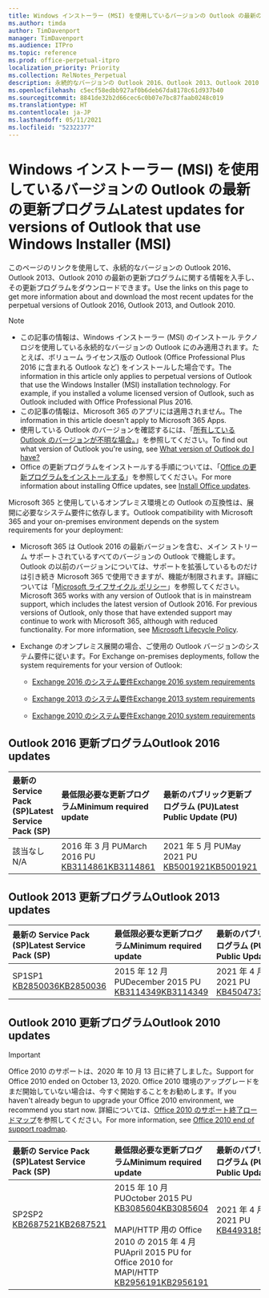 ```yaml
---
title: Windows インストーラー (MSI) を使用しているバージョンの Outlook の最新の更新プログラム
ms.author: timda
author: TimDavenport
manager: TimDavenport
ms.audience: ITPro
ms.topic: reference
ms.prod: office-perpetual-itpro
localization_priority: Priority
ms.collection: RelNotes_Perpetual
description: 永続的なバージョンの Outlook 2016、Outlook 2013、Outlook 2010 の最新の更新プログラムに関する情報へのリンクを IT 技術者に提供します
ms.openlocfilehash: c5ecf58edbb927af0b6deb67da8178c61d937b40
ms.sourcegitcommit: 8841de32b2d66cec6c0b07e7bc87faab0248c019
ms.translationtype: HT
ms.contentlocale: ja-JP
ms.lasthandoff: 05/11/2021
ms.locfileid: "52322377"
---
```

# <a name="latest-updates-for-versions-of-outlook-that-use-windows-installer-msi"></a><span data-ttu-id="a5ea5-103">Windows インストーラー (MSI) を使用しているバージョンの Outlook の最新の更新プログラム</span><span class="sxs-lookup"><span data-stu-id="a5ea5-103">Latest updates for versions of Outlook that use Windows Installer (MSI)</span></span>

<span data-ttu-id="a5ea5-104">このページのリンクを使用して、永続的なバージョンの Outlook 2016、Outlook 2013、Outlook 2010 の最新の更新プログラムに関する情報を入手し、その更新プログラムをダウンロードできます。</span><span class="sxs-lookup"><span data-stu-id="a5ea5-104">Use the links on this page to get more information about and download the most recent updates for the perpetual versions of Outlook 2016, Outlook 2013, and Outlook 2010.</span></span>
  
> [!NOTE]
> - <span data-ttu-id="a5ea5-p101">この記事の情報は、Windows インストーラー (MSI) のインストール テクノロジを使用している永続的なバージョンの Outlook にのみ適用されます。たとえば、ボリューム ライセンス版の Outlook (Office Professional Plus 2016 に含まれる Outlook など) をインストールした場合です。</span><span class="sxs-lookup"><span data-stu-id="a5ea5-p101">The information in this article only applies to perpetual versions of Outlook that use the Windows Installer (MSI) installation technology. For example, if you installed a volume licensed version of Outlook, such as Outlook included with Office Professional Plus 2016.</span></span>
> - <span data-ttu-id="a5ea5-107">この記事の情報は、Microsoft 365 のアプリには適用されません。</span><span class="sxs-lookup"><span data-stu-id="a5ea5-107">The information in this article doesn't apply to Microsoft 365 Apps.</span></span>
> - <span data-ttu-id="a5ea5-108">使用している Outlook のバージョンを確認するには、「[所有している Outlook のバージョンが不明な場合。](https://support.office.com/article/b3a9568c-edb5-42b9-9825-d48d82b2257c)」を参照してください。</span><span class="sxs-lookup"><span data-stu-id="a5ea5-108">To find out what version of Outlook you're using, see [What version of Outlook do I have?](https://support.office.com/article/b3a9568c-edb5-42b9-9825-d48d82b2257c)</span></span>
> - <span data-ttu-id="a5ea5-109">Office の更新プログラムをインストールする手順については、「[Office の更新プログラムをインストールする](https://support.office.com/article/2ab296f3-7f03-43a2-8e50-46de917611c5)」を参照してください。</span><span class="sxs-lookup"><span data-stu-id="a5ea5-109">For more information about installing Office updates, see [Install Office updates](https://support.office.com/article/2ab296f3-7f03-43a2-8e50-46de917611c5).</span></span> 
  
<span data-ttu-id="a5ea5-110">Microsoft 365 と使用しているオンプレミス環境との Outlook の互換性は、展開に必要なシステム要件に依存します。</span><span class="sxs-lookup"><span data-stu-id="a5ea5-110">Outlook compatibility with Microsoft 365 and your on-premises environment depends on the system requirements for your deployment:</span></span>
  
- <span data-ttu-id="a5ea5-p102">Microsoft 365 は Outlook 2016 の最新バージョンを含む、メイン ストリーム サポートされているすべてのバージョンの Outlook で機能します。Outlook の以前のバージョンについては、サポートを拡張しているものだけは引き続き Microsoft 365 で使用できますが、機能が制限されます。詳細については「[Microsoft ライフサイクル ポリシー](https://support.microsoft.com/lifecycle)」を参照してください。</span><span class="sxs-lookup"><span data-stu-id="a5ea5-p102">Microsoft 365 works with any version of Outlook that is in mainstream support, which includes the latest version of Outlook 2016. For previous versions of Outlook, only those that have extended support may continue to work with Microsoft 365, although with reduced functionality. For more information, see [Microsoft Lifecycle Policy](https://support.microsoft.com/lifecycle).</span></span>
    
- <span data-ttu-id="a5ea5-114">Exchange のオンプレミス展開の場合、ご使用の Outlook バージョンのシステム要件に従います。</span><span class="sxs-lookup"><span data-stu-id="a5ea5-114">For Exchange on-premises deployments, follow the system requirements for your version of Outlook:</span></span>
    
  - [<span data-ttu-id="a5ea5-115">Exchange 2016 のシステム要件</span><span class="sxs-lookup"><span data-stu-id="a5ea5-115">Exchange 2016 system requirements</span></span>](/Exchange/plan-and-deploy/system-requirements)
    
  - [<span data-ttu-id="a5ea5-116">Exchange 2013 のシステム要件</span><span class="sxs-lookup"><span data-stu-id="a5ea5-116">Exchange 2013 system requirements</span></span>](/exchange/exchange-2013-system-requirements-exchange-2013-help)
    
  - <span data-ttu-id="a5ea5-117">[Exchange 2010 のシステム要件](/previous-versions/office/exchange-server-2010/aa996719(v=exchg.141))</span><span class="sxs-lookup"><span data-stu-id="a5ea5-117">[Exchange 2010 system requirements](/previous-versions/office/exchange-server-2010/aa996719(v=exchg.141))</span></span>

   
## <a name="outlook-2016-updates"></a><span data-ttu-id="a5ea5-118">Outlook 2016 更新プログラム</span><span class="sxs-lookup"><span data-stu-id="a5ea5-118">Outlook 2016 updates</span></span>

|<span data-ttu-id="a5ea5-119">**最新の Service Pack (SP)**</span><span class="sxs-lookup"><span data-stu-id="a5ea5-119">**Latest Service Pack (SP)**</span></span>|<span data-ttu-id="a5ea5-120">**最低限必要な更新プログラム**</span><span class="sxs-lookup"><span data-stu-id="a5ea5-120">**Minimum required update**</span></span>|<span data-ttu-id="a5ea5-121">**最新のパブリック更新プログラム (PU)**</span><span class="sxs-lookup"><span data-stu-id="a5ea5-121">**Latest Public Update (PU)**</span></span>|
|:-----|:-----|:-----|
|<span data-ttu-id="a5ea5-122">該当なし</span><span class="sxs-lookup"><span data-stu-id="a5ea5-122">N/A</span></span>  <br/> |<span data-ttu-id="a5ea5-123">2016 年 3 月 PU</span><span class="sxs-lookup"><span data-stu-id="a5ea5-123">March 2016 PU</span></span> <br/>[<span data-ttu-id="a5ea5-124">KB3114861</span><span class="sxs-lookup"><span data-stu-id="a5ea5-124">KB3114861</span></span>](https://support.microsoft.com/help/3114861) <br/> |<span data-ttu-id="a5ea5-125">2021 年 5 月 PU</span><span class="sxs-lookup"><span data-stu-id="a5ea5-125">May 2021 PU</span></span> <br/>[<span data-ttu-id="a5ea5-126">KB5001921</span><span class="sxs-lookup"><span data-stu-id="a5ea5-126">KB5001921</span></span>](https://support.microsoft.com/help/5001921 ) 

## <a name="outlook-2013-updates"></a><span data-ttu-id="a5ea5-127">Outlook 2013 更新プログラム</span><span class="sxs-lookup"><span data-stu-id="a5ea5-127">Outlook 2013 updates</span></span>

|<span data-ttu-id="a5ea5-128">**最新の Service Pack (SP)**</span><span class="sxs-lookup"><span data-stu-id="a5ea5-128">**Latest Service Pack (SP)**</span></span>|<span data-ttu-id="a5ea5-129">**最低限必要な更新プログラム**</span><span class="sxs-lookup"><span data-stu-id="a5ea5-129">**Minimum required update**</span></span>|<span data-ttu-id="a5ea5-130">**最新のパブリック更新プログラム (PU)**</span><span class="sxs-lookup"><span data-stu-id="a5ea5-130">**Latest Public Update (PU)**</span></span>|
|:-----|:-----|:-----|
|<span data-ttu-id="a5ea5-131">SP1</span><span class="sxs-lookup"><span data-stu-id="a5ea5-131">SP1</span></span>  <br/>[<span data-ttu-id="a5ea5-132">KB2850036</span><span class="sxs-lookup"><span data-stu-id="a5ea5-132">KB2850036</span></span>](https://go.microsoft.com/fwlink/p/?LinkId=512538) <br/> |<span data-ttu-id="a5ea5-133">2015 年 12 月 PU</span><span class="sxs-lookup"><span data-stu-id="a5ea5-133">December 2015 PU</span></span> <br/>[<span data-ttu-id="a5ea5-134">KB3114349</span><span class="sxs-lookup"><span data-stu-id="a5ea5-134">KB3114349</span></span>](https://support.microsoft.com/kb/3114349) <br/> |<span data-ttu-id="a5ea5-135">2021 年 4 月 PU</span><span class="sxs-lookup"><span data-stu-id="a5ea5-135">April 2021 PU</span></span> <br/>[<span data-ttu-id="a5ea5-136">KB4504733</span><span class="sxs-lookup"><span data-stu-id="a5ea5-136">KB4504733</span></span>](https://support.microsoft.com/help/4504733)  |
   
## <a name="outlook-2010-updates"></a><span data-ttu-id="a5ea5-137">Outlook 2010 更新プログラム</span><span class="sxs-lookup"><span data-stu-id="a5ea5-137">Outlook 2010 updates</span></span>
> [!IMPORTANT]
> <span data-ttu-id="a5ea5-138">Office 2010 のサポートは、2020 年 10 月 13 日に終了しました。</span><span class="sxs-lookup"><span data-stu-id="a5ea5-138">Support for Office 2010 ended on October 13, 2020.</span></span> <span data-ttu-id="a5ea5-139">Office 2010 環境のアップグレードをまだ開始していない場合は、今すぐ開始することをお勧めします。</span><span class="sxs-lookup"><span data-stu-id="a5ea5-139">If you haven't already begun to upgrade your Office 2010 environment, we recommend you start now.</span></span> <span data-ttu-id="a5ea5-140">詳細については、[Office 2010 のサポート終了ロードマップ](/DeployOffice/office-2010-end-support-roadmap)を参照してください。</span><span class="sxs-lookup"><span data-stu-id="a5ea5-140">For more information, see [Office 2010 end of support roadmap](/DeployOffice/office-2010-end-support-roadmap).</span></span>

|<span data-ttu-id="a5ea5-141">**最新の Service Pack (SP)**</span><span class="sxs-lookup"><span data-stu-id="a5ea5-141">**Latest Service Pack (SP)**</span></span>|<span data-ttu-id="a5ea5-142">**最低限必要な更新プログラム**</span><span class="sxs-lookup"><span data-stu-id="a5ea5-142">**Minimum required update**</span></span>|<span data-ttu-id="a5ea5-143">**最新のパブリック更新プログラム (PU)**</span><span class="sxs-lookup"><span data-stu-id="a5ea5-143">**Latest Public Update (PU)**</span></span>|
|:-----|:-----|:-----|
|<span data-ttu-id="a5ea5-144">SP2</span><span class="sxs-lookup"><span data-stu-id="a5ea5-144">SP2</span></span> <br/>[<span data-ttu-id="a5ea5-145">KB2687521</span><span class="sxs-lookup"><span data-stu-id="a5ea5-145">KB2687521</span></span>](https://go.microsoft.com/fwlink/p/?LinkId=512542) <br><br><br><br/> |<span data-ttu-id="a5ea5-146">2015 年 10 月 PU</span><span class="sxs-lookup"><span data-stu-id="a5ea5-146">October 2015 PU</span></span> <br/> [<span data-ttu-id="a5ea5-147">KB3085604</span><span class="sxs-lookup"><span data-stu-id="a5ea5-147">KB3085604</span></span>](https://support.microsoft.com/kb/3085604) <br/><br/>  <span data-ttu-id="a5ea5-148">MAPI/HTTP 用の Office 2010 の 2015 年 4 月 PU</span><span class="sxs-lookup"><span data-stu-id="a5ea5-148">April 2015 PU for Office 2010 for MAPI/HTTP</span></span> <br/> [<span data-ttu-id="a5ea5-149">KB2956191</span><span class="sxs-lookup"><span data-stu-id="a5ea5-149">KB2956191</span></span>](https://support.microsoft.com/help/2956191/april-14-2015-update-for-office-2010-kb2956191) <br/> |<span data-ttu-id="a5ea5-150">2021 年 4 月 PU</span><span class="sxs-lookup"><span data-stu-id="a5ea5-150">April 2021 PU</span></span> <br/>[<span data-ttu-id="a5ea5-151">KB4493185</span><span class="sxs-lookup"><span data-stu-id="a5ea5-151">KB4493185</span></span>](https://support.microsoft.com/help/4493185) <br><br><br><br/>|
